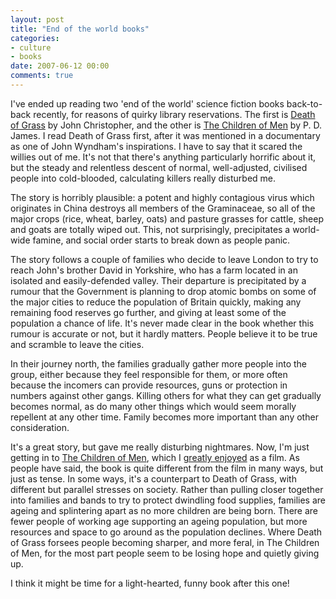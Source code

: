 ```yaml
---
layout: post
title: "End of the world books"
categories:
- culture
- books
date: 2007-06-12 00:00
comments: true
---
```


<p>I've ended up reading two 'end of the world' science fiction books back-to-back recently, for reasons of quirky library reservations. The first is <a href="http://www.amazon.co.uk/exec/obidos/ASIN/0080064345/butshesagirl-21/">Death of Grass</a> by John Christopher, and the other is <a href="http://www.amazon.co.uk/exec/obidos/ASIN/0571228526/butshesagirl-21/">The Children of Men</a> by P. D. James. I read Death of Grass first, after it was mentioned in a documentary as one of John Wyndham's inspirations. I have to say that it scared the willies out of me. It's not that there's anything particularly horrific about it, but the steady and relentless descent of normal, well-adjusted, civilised people into cold-blooded, calculating killers really disturbed me.</p>

<p>The story is horribly plausible: a potent and highly contagious virus which originates in China destroys all members of the Graminaceae, so all of the major crops (rice, wheat, barley, oats) and pasture grasses for cattle, sheep and goats are totally wiped out. This, not surprisingly, precipitates a world-wide famine, and social order starts to break down as people panic.</p>

<p>The story follows a couple of families who decide to leave London to try to reach John's brother David in Yorkshire, who has a farm located in an isolated and easily-defended valley. Their departure is precipitated by a rumour that the Government is planning to drop atomic bombs on some of the major cities to reduce the population of Britain quickly, making any remaining food reserves go further, and giving at least some of the population a chance of life. It's never made clear in the book whether this rumour is accurate or not, but it hardly matters. People believe it to be true and scramble to leave the cities.</p>

<p>In their journey north, the families gradually gather more people into the group, either because they feel responsible for them, or more often because the incomers can provide resources, guns or protection in numbers against other gangs. Killing others for what they can get gradually becomes normal, as do many other things which would seem morally repellent at any other time. Family becomes more important than any other consideration.</p>

<p>It's a great story, but gave me really disturbing nightmares. Now, I'm just getting in to <a href="http://www.amazon.co.uk/exec/obidos/ASIN/0571228526/butshesagirl-21/">The Children of Men</a>, which I <a href="http://www.rousette.org.uk/media/archives/children-of-men/">greatly enjoyed</a> as a film. As people have said, the book is quite different from the film in many ways, but just as tense. In some ways, it's a counterpart to Death of Grass, with different but parallel stresses on society. Rather than pulling closer together into families and bands to try to protect dwindling food supplies, families are ageing and splintering apart as no more children are being born. There are fewer people of working age supporting an ageing population, but more resources and space to go around as the population declines. Where Death of Grass forsees people becoming sharper, and more feral, in The Children of Men, for the most part people seem to be losing hope and quietly giving up.</p>

<p>I think it might be time for a light-hearted, funny book after this one!</p>
